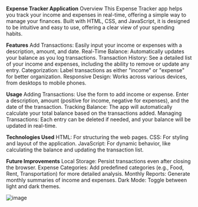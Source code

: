 **Expense Tracker Application**
Overview
This Expense Tracker app helps you track your income and expenses in real-time, offering a simple way to manage your finances. Built with HTML, CSS, and JavaScript, it is designed to be intuitive and easy to use, offering a clear view of your spending habits.

**Features**
Add Transactions: Easily input your income or expenses with a description, amount, and date.
Real-Time Balance: Automatically updates your balance as you log transactions.
Transaction History: See a detailed list of your income and expenses, including the ability to remove or update any entry.
Categorization: Label transactions as either "income" or "expense" for better organization.
Responsive Design: Works across various devices, from desktops to mobile phones.

**Usage**
Adding Transactions: Use the form to add income or expense. Enter a description, amount (positive for income, negative for expenses), and the date of the transaction.
Tracking Balance: The app will automatically calculate your total balance based on the transactions added.
Managing Transactions: Each entry can be deleted if needed, and your balance will be updated in real-time.

**Technologies Used**
HTML: For structuring the web pages.
CSS: For styling and layout of the application.
JavaScript: For dynamic behavior, like calculating the balance and updating the transaction list.

**Future Improvements**
Local Storage: Persist transactions even after closing the browser.
Expense Categories: Add predefined categories (e.g., Food, Rent, Transportation) for more detailed analysis.
Monthly Reports: Generate monthly summaries of income and expenses.
Dark Mode: Toggle between light and dark themes.

![image](https://github.com/user-attachments/assets/a545414a-e80b-4fe0-b285-7ece6d5b8773)

